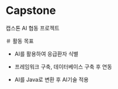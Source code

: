 # Capstone
캡스톤 AI 협동 프로젝트

＃ 활동 목표

  - AI를 활용하여 응급환자 식별
  
  - 프레임워크 구축, 데이터베이스 구축 후 연동
  
  - AI를 Java로 변환 후 AI기술 적용
